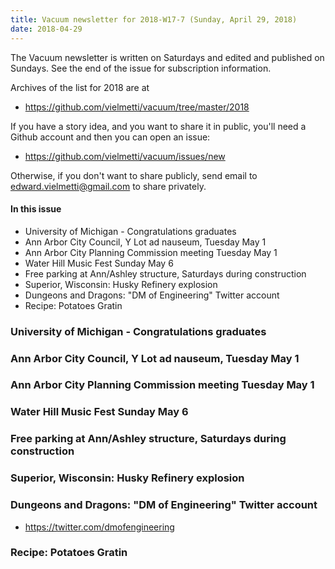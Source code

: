 ```yaml
---
title: Vacuum newsletter for 2018-W17-7 (Sunday, April 29, 2018)
date: 2018-04-29
---
```


The Vacuum newsletter is written on Saturdays and edited and
published on Sundays. See the end of the issue for subscription
information.

Archives of the list for 2018 are at

* https://github.com/vielmetti/vacuum/tree/master/2018

If you have a story idea, and you want to share it in public,
you'll need a Github account and then you can open an issue:

* https://github.com/vielmetti/vacuum/issues/new

Otherwise, if you don't want to share publicly, send email
to edward.vielmetti@gmail.com to share privately.

#### In this issue

* University of Michigan - Congratulations graduates
* Ann Arbor City Council, Y Lot ad nauseum, Tuesday May 1
* Ann Arbor City Planning Commission meeting Tuesday May 1
* Water Hill Music Fest Sunday May 6
* Free parking at Ann/Ashley structure, Saturdays during construction
* Superior, Wisconsin: Husky Refinery explosion
* Dungeons and Dragons: "DM of Engineering" Twitter account
* Recipe: Potatoes Gratin

### University of Michigan - Congratulations graduates

### Ann Arbor City Council, Y Lot ad nauseum, Tuesday May 1

### Ann Arbor City Planning Commission meeting Tuesday May 1

### Water Hill Music Fest Sunday May 6

### Free parking at Ann/Ashley structure, Saturdays during construction

### Superior, Wisconsin: Husky Refinery explosion

### Dungeons and Dragons: "DM of Engineering" Twitter account

* https://twitter.com/dmofengineering

### Recipe: Potatoes Gratin

